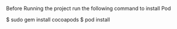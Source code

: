 Before Running the project run the following command to install Pod 

$ sudo gem install cocoapods
$ pod install